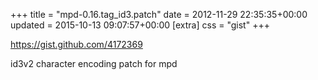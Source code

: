 +++
title = "mpd-0.16.tag_id3.patch"
date = 2012-11-29 22:35:35+00:00
updated = 2015-10-13 09:07:57+00:00
[extra]
css = "gist"
+++

<https://gist.github.com/4172369>

id3v2 character encoding patch for mpd

